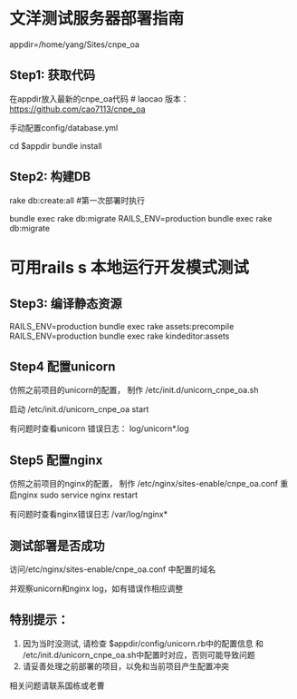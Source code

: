 # 文洋测试服务器部署指南

appdir=/home/yang/Sites/cnpe_oa

## Step1: 获取代码

在appdir放入最新的cnpe_oa代码 # laocao 版本： https://github.com/cao7113/cnpe_oa

手动配置config/database.yml 

cd $appdir
bundle install

## Step2: 构建DB

rake db:create:all #第一次部署时执行

bundle exec rake db:migrate
RAILS_ENV=production bundle exec rake db:migrate

# 可用rails s 本地运行开发模式测试

## Step3: 编译静态资源

RAILS_ENV=production bundle exec rake assets:precompile
RAILS_ENV=production bundle exec rake kindeditor:assets

## Step4 配置unicorn

仿照之前项目的unicorn的配置， 制作 /etc/init.d/unicorn_cnpe_oa.sh

启动 /etc/init.d/unicorn_cnpe_oa start

有问题时查看unicorn 错误日志： log/unicorn*.log

## Step5 配置nginx

仿照之前项目的nginx的配置， 制作 /etc/nginx/sites-enable/cnpe_oa.conf
重启nginx  sudo service nginx restart

有问题时查看nginx错误日志 /var/log/nginx*

## 测试部署是否成功

访问/etc/nginx/sites-enable/cnpe_oa.conf 中配置的域名

并观察unicorn和nginx log，如有错误作相应调整

## 特别提示：

1. 因为当时没测试, 请检查 $appdir/config/unicorn.rb中的配置信息 和 /etc/init.d/unicorn_cnpe_oa.sh中配置时对应，否则可能导致问题  
2. 请妥善处理之前部署的项目，以免和当前项目产生配置冲突

相关问题请联系国栋或老曹
